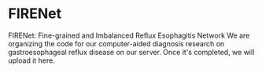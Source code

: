 # FIRENet
FIRENet: Fine-grained and Imbalanced Reflux Esophagitis Network
We are organizing the code for our computer-aided diagnosis research on gastroesophageal reflux disease on our server. Once it's completed, we will upload it here.
